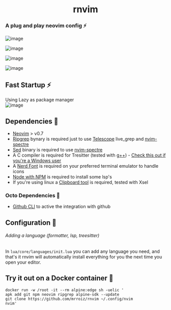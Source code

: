 <h1 align="center">rnvim</h1>

### A plug and play neovim config ⚡️
![image](https://user-images.githubusercontent.com/49358353/236326296-3be55b89-c101-4352-81cc-b40b4fd10d19.png)

![image](https://user-images.githubusercontent.com/49358353/236327291-83c4225f-723d-4514-a4b7-8ccf11965da6.png)

![image](https://user-images.githubusercontent.com/49358353/236326939-e81937f8-53f7-4f2b-84d5-56d3ac9f427b.png)

![image](https://user-images.githubusercontent.com/49358353/236326512-3b18e812-af0c-4ed2-a0ba-207ca798f335.png)


## Fast Startup ⚡️
Using Lazy as package manager \
![image](https://user-images.githubusercontent.com/49358353/232500636-074cab3f-676a-4b25-b377-29faf8d10ba1.png)


## Dependencies 🧩
- [Neovim](https://github.com/neovim/neovim) > v0.7
- [Ripgrep](https://github.com/BurntSushi/ripgrep) bynary is required just to use [Telescope](https://github.com/nvim-pack/nvim-spectre) live_grep and [nvim-spectre](https://github.com/nvim-pack/nvim-spectre)
- [Sed](https://www.gnu.org/software/sed/) binary is required to use [nvim-spectre](https://github.com/nvim-pack/nvim-spectre)
- A C compiler is required for Tresitter (tested with [g++](https://gcc.gnu.org/)) - [Check this out if you're a Windows user](https://github.com/nvim-treesitter/nvim-treesitter/wiki/Windows-support)
- A [Nerd Font](https://www.nerdfonts.com/) is required on your preferred terminal emulator to handle icons
- [Node with NPM](https://nodejs.org/es) is required to install some lsp's
- If you're using linux a [Clipboard tool](https://neovim.io/doc/user/provider.html#provider-clipboard) is required, tested with Xsel

### Octo Dependencies 🧩
- [Github CLI](https://cli.github.com/) to active the integration with github

## Configuration 🔧
###### Adding a language (formatter, lsp, treesitter)
In `lua/core/languages/init.lua` you can add any language you need, and that's it rnvim will automatically install everything for you the next time you open your editor.

## Try it out on a Docker container 🐋
```console
docker run -w /root -it --rm alpine:edge sh -uelic '
apk add git npm neovim ripgrep alpine-sdk --update
git clone https://github.com/mrroiz/rnvim ~/.config/nvim
nvim'
```
